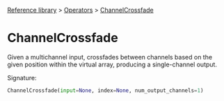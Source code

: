 [Reference library](../index.md) > [Operators](index.md) > [ChannelCrossfade](channelcrossfade.md)

# ChannelCrossfade

Given a multichannel input, crossfades between channels based on the given position within the virtual array, producing a single-channel output.

Signature:
```python
ChannelCrossfade(input=None, index=None, num_output_channels=1)
```
